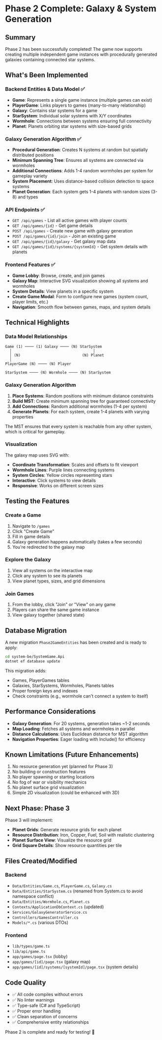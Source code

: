 # Phase 2 Complete: Galaxy & System Generation

## Summary

Phase 2 has been successfully completed! The game now supports creating multiple independent game instances with procedurally generated galaxies containing connected star systems.

## What's Been Implemented

### Backend Entities & Data Model ✅
- **Game**: Represents a single game instance (multiple games can exist)
- **PlayerGame**: Links players to games (many-to-many relationship)
- **Galaxy**: Contains star systems for a game
- **StarSystem**: Individual solar systems with X/Y coordinates
- **Wormhole**: Connections between systems ensuring full connectivity
- **Planet**: Planets orbiting star systems with size-based grids

### Galaxy Generation Algorithm ✅
- **Procedural Generation**: Creates N systems at random but spatially distributed positions
- **Minimum Spanning Tree**: Ensures all systems are connected via wormholes
- **Additional Connections**: Adds 1-4 random wormholes per system for gameplay variety
- **System Placement**: Uses distance-based collision detection to space systems
- **Planet Generation**: Each system gets 1-4 planets with random sizes (3-8) and types

### API Endpoints ✅
- `GET /api/games` - List all active games with player counts
- `GET /api/games/{id}` - Get game details
- `POST /api/games` - Create new game with galaxy generation
- `POST /api/games/{id}/join` - Join an existing game
- `GET /api/games/{id}/galaxy` - Get galaxy map data
- `GET /api/games/{id}/systems/{systemId}` - Get system details with planets

### Frontend Features ✅
- **Game Lobby**: Browse, create, and join games
- **Galaxy Map**: Interactive SVG visualization showing all systems and wormholes
- **System Details**: View planets in a specific system
- **Create Game Modal**: Form to configure new games (system count, player limits, etc.)
- **Navigation**: Smooth flow between games, maps, and system details

## Technical Highlights

### Data Model Relationships
```
Game (1) ──── (1) Galaxy ──── (N) StarSystem
  │                                     │
  │ (N)                            (N) Planet
  │
PlayerGame (N) ──── (N) Player

StarSystem ──── (N) Wormhole ──── (N) StarSystem
```

### Galaxy Generation Algorithm
1. **Place Systems**: Random positions with minimum distance constraints
2. **Build MST**: Create minimum spanning tree for guaranteed connectivity
3. **Add Connections**: Random additional wormholes (1-4 per system)
4. **Generate Planets**: For each system, create 1-4 planets with varying properties

The MST ensures that every system is reachable from any other system, which is critical for gameplay.

### Visualization
The galaxy map uses SVG with:
- **Coordinate Transformation**: Scales and offsets to fit viewport
- **Wormhole Lines**: Purple lines connecting systems
- **System Circles**: Yellow circles representing stars
- **Interactive**: Click systems to view details
- **Responsive**: Works on different screen sizes

## Testing the Features

### Create a Game
1. Navigate to `/games`
2. Click "Create Game"
3. Fill in game details
4. Galaxy generation happens automatically (takes a few seconds)
5. You're redirected to the galaxy map

### Explore the Galaxy
1. View all systems on the interactive map
2. Click any system to see its planets
3. View planet types, sizes, and grid dimensions

### Join Games
1. From the lobby, click "Join" or "View" on any game
2. Players can share the same game instance
3. View galaxy together (shared state)

## Database Migration

A new migration `Phase2GameEntities` has been created and is ready to apply:

```bash
cd system-be/SystemGame.Api
dotnet ef database update
```

This migration adds:
- Games, PlayerGames tables
- Galaxies, StarSystems, Wormholes, Planets tables
- Proper foreign keys and indexes
- Check constraints (e.g., wormhole can't connect a system to itself)

## Performance Considerations

- **Galaxy Generation**: For 20 systems, generation takes ~1-2 seconds
- **Map Loading**: Fetches all systems and wormholes in parallel
- **Distance Calculations**: Uses Euclidean distance for MST algorithm
- **Navigation Properties**: Eager loading with Include() for efficiency

## Known Limitations (Future Enhancements)

1. No resource generation yet (planned for Phase 3)
2. No building or construction features
3. No player spawning or starting locations
4. No fog of war or visibility mechanics
5. No planet surface grid visualization
6. Simple 2D visualization (could be enhanced with 3D)

## Next Phase: Phase 3

Phase 3 will implement:
- **Planet Grids**: Generate resource grids for each planet
- **Resource Distribution**: Iron, Copper, Fuel, Soil with realistic clustering
- **Planet Surface View**: Visualize the resource grid
- **Grid Square Details**: Show resource quantities per tile

## Files Created/Modified

### Backend
- `Data/Entities/Game.cs`, `PlayerGame.cs`, `Galaxy.cs`
- `Data/Entities/StarSystem.cs` (renamed from System.cs to avoid namespace conflict)
- `Data/Entities/Wormhole.cs`, `Planet.cs`
- `Contexts/ApplicationDbContext.cs` (updated)
- `Services/GalaxyGeneratorService.cs`
- `Controllers/GamesController.cs`
- `Models/*.cs` (various DTOs)

### Frontend
- `lib/types/game.ts`
- `lib/api/game.ts`
- `app/games/page.tsx` (lobby)
- `app/games/[id]/page.tsx` (galaxy map)
- `app/games/[id]/systems/[systemId]/page.tsx` (system details)

## Code Quality

- ✅ All code compiles without errors
- ✅ No linter warnings
- ✅ Type-safe (C# and TypeScript)
- ✅ Proper error handling
- ✅ Clean separation of concerns
- ✅ Comprehensive entity relationships

Phase 2 is complete and ready for testing! 🎉

